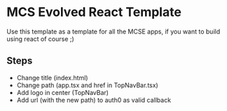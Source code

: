 # MCS Evolved React Template
Use this template as a template for all the MCSE apps, if you want to build using react of course ;)

## Steps
- Change title (index.html)
- Change path (app.tsx and href in TopNavBar.tsx)
- Add logo in center (TopNavBar)
- Add url (with the new path) to auth0 as valid callback
